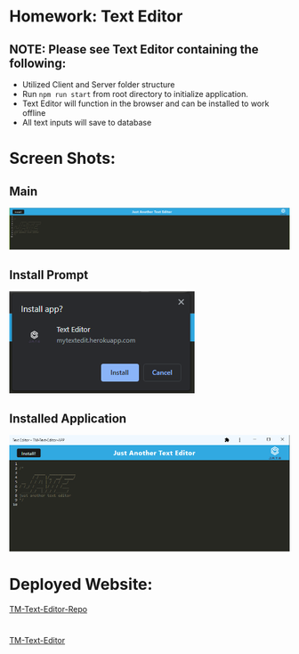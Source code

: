 # Homework: Text Editor

## NOTE: Please see Text Editor containing the following:

* Utilized Client and Server folder structure
* Run `npm run start` from root directory to initialize application.
* Text Editor will function in the browser and can be installed to work offline
* All text inputs will save to database

# Screen Shots:
## Main  
![Preview](https://github.com/T0930/TM-Text-Editor-APP/blob/main/images/texteditmain.png?raw=true)
## Install Prompt
![Preview](https://github.com/T0930/TM-Text-Editor-APP/blob/main/images/texteditinstall.png)
## Installed Application
![Preview](https://github.com/T0930/TM-Text-Editor-APP/blob/main/images/texteditapp.png)
# Deployed Website:
[TM-Text-Editor-Repo](https://github.com/T0930/TM-Text-Editor-APP)
#
[TM-Text-Editor](https://mytextedit.herokuapp.com/)